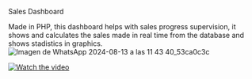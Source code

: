 Sales Dashboard

Made in PHP, this dashboard helps with sales progress supervision, it shows and calculates the sales made in real time from the database and shows stadistics in graphics.
![Imagen de WhatsApp 2024-08-13 a las 11 43 40_53ca0c3c](https://github.com/user-attachments/assets/c5a14f5d-3e2c-4a60-89c5-1fa5ff5bbaf3)

[![Watch the video](https://img.youtube.com/vi/B85BNBQhpfc/hqdefault.jpg)](https://youtu.be/B85BNBQhpfc)
